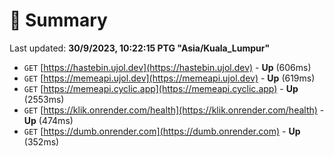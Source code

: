 # 📖 Summary
Last updated: **30/9/2023, 10:22:15 PTG "Asia/Kuala_Lumpur"**

- `GET` [https://hastebin.ujol.dev](https://hastebin.ujol.dev) - **Up** (606ms)
- `GET` [https://memeapi.ujol.dev](https://memeapi.ujol.dev) - **Up** (619ms)
- `GET` [https://memeapi.cyclic.app](https://memeapi.cyclic.app) - **Up** (2553ms)
- `GET` [https://klik.onrender.com/health](https://klik.onrender.com/health) - **Up** (474ms)
- `GET` [https://dumb.onrender.com](https://dumb.onrender.com) - **Up** (352ms)
